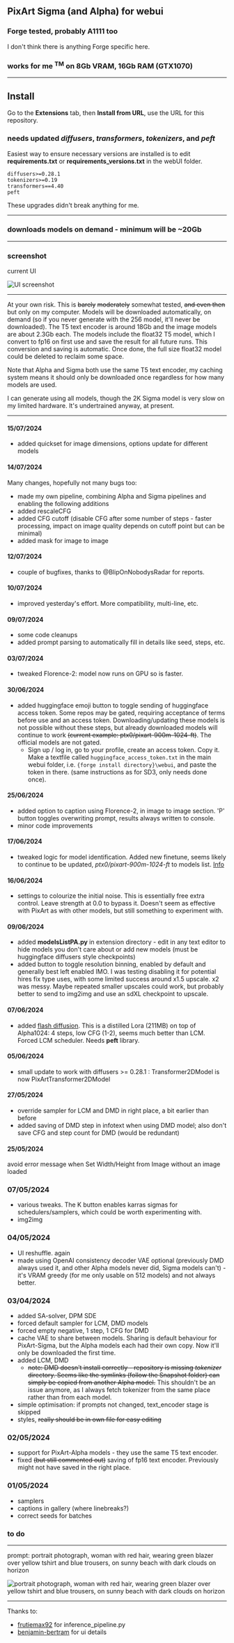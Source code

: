 ## PixArt Sigma (and Alpha) for webui ##
### Forge tested, probably A1111 too ###
I don't think there is anything Forge specific here.
### works for me <sup>TM</sup> on 8Gb VRAM, 16Gb RAM (GTX1070) ###

---
## Install ##
Go to the **Extensions** tab, then **Install from URL**, use the URL for this repository.
### needs updated *diffusers*, *transformers*, *tokenizers*, and *peft* ###

Easiest way to ensure necessary versions are installed is to edit **requirements.txt** or **requirements_versions.txt** in the webUI folder.
```
diffusers>=0.28.1
tokenizers>=0.19
transformers==4.40
peft
```
These upgrades didn't break anything for me.

---
### downloads models on demand - minimum will be ~20Gb ###

---
### screenshot ###
current UI

![](screenshot3.png "UI screenshot")


---
At your own risk. This is ~~barely~~ ~~moderately~~ somewhat tested, ~~and even then~~ but only on my computer.
Models will be downloaded automatically, on demand (so if you never generate with the 256 model, it'll never be downloaded). The T5 text encoder is around 18Gb and the image models are about 2.3Gb each.
The models include the float32 T5 model, which I convert to fp16 on first use and save the result for all future runs. This conversion and saving is automatic. Once done, the full size float32 model could be deleted to reclaim some space.

Note that Alpha and Sigma both use the same T5 text encoder, my caching system means it should only be downloaded once regardless for how many models are used.

I can generate using all models, though the 2K Sigma model is very slow on my limited hardware. It's undertrained anyway, at present.

---
#### 15/07/2024 ####
* added quickset for image dimensions, options update for different models

#### 14/07/2024 ####
Many changes, hopefully not many bugs too:
* made my own pipeline, combining Alpha and Sigma pipelines and enabling the following additions
* added rescaleCFG
* added CFG cutoff (disable CFG after some number of steps - faster processing, impact on image quality depends on cutoff point but can be minimal)
* added mask for image to image

#### 12/07/2024 ####
* couple of bugfixes, thanks to @BlipOnNobodysRadar for reports.

#### 10/07/2024 ####
* improved yesterday's effort. More compatibility, multi-line, etc.

#### 09/07/2024 ####
* some code cleanups
* added prompt parsing to automatically fill in details like seed, steps, etc.

#### 03/07/2024 ####
* tweaked Florence-2: model now runs on GPU so is faster.

#### 30/06/2024 ####
* added huggingface emoji button to toggle sending of huggingface access token. Some repos may be gated, requiring acceptance of terms before use and an access token. Downloading/updating these models is not possible without these steps, but already downloaded models will continue to work ~~(current example: ptx0/pixart-900m-1024-ft)~~. The official models are not gated.
	* Sign up / log in, go to your profile, create an access token. Copy it. Make a textfile called ```huggingface_access_token.txt``` in the main webui folder, i.e. ```{forge install directory}\webui```, and paste the token in there. (same instructions as for SD3, only needs done once).

#### 25/06/2024 ####
* added option to caption using Florence-2, in image to image section. 'P' button toggles overwriting prompt, results always written to console.
* minor code improvements

#### 17/06/2024 ####
* tweaked logic for model identification. Added new finetune, seems likely to continue to be updated, *ptx0/pixart-900m-1024-ft* to models list. [Info](https://huggingface.co/ptx0/pixart-900m-1024-ft)

#### 16/06/2024 ####
* settings to colourize the initial noise. This is essentially free extra control. Leave strength at 0.0 to bypass it. Doesn't seem as effective with PixArt as with other models, but still something to experiment with.

#### 09/06/2024 ####
* added **modelsListPA.py** in extension directory - edit in any text editor to hide models you don't care about or add new models (must be huggingface diffusers style checkpoints)
* added button to toggle resolution binning, enabled by default and generally best left enabled IMO. I was testing disabling it for potential hires fix type uses, with some limited success around x1.5 upscale. x2 was messy. Maybe repeated smaller upscales could work, but probably better to send to img2img and use an sdXL checkpoint to upscale.

#### 07/06/2024 ####
* added [flash diffusion](https://huggingface.co/jasperai/flash-pixart). This is a distilled Lora (211MB) on top of Alpha1024: 4 steps, low CFG (1-2), seems much better than LCM. Forced LCM scheduler. Needs **peft** library.

#### 05/06/2024 ####
* small update to work with diffusers >= 0.28.1 : Transformer2DModel is now PixArtTransformer2DModel

#### 27/05/2024 ####
* override sampler for LCM and DMD in right place, a bit earlier than before
* added saving of DMD step in infotext when using DMD model; also don't save CFG and step count for DMD (would be redundant)

#### 25/05/2024 ####
avoid error message when Set Width/Height from Image without an image loaded

### 07/05/2024 ###
* various tweaks. The K button enables karras sigmas for schedulers/samplers, which could be worth experimenting with.
* img2img

### 04/05/2024 ###
* UI reshuffle. again
* made using OpenAI consistency decoder VAE optional (previously DMD always used it, and other Alpha models never did, Sigma models can't) - it's VRAM greedy (for me only usable on 512 models) and not always better.

### 03/04/2024
* added SA-solver, DPM SDE
* forced default sampler for LCM, DMD models
* forced empty negative, 1 step, 1 CFG for DMD
* cache VAE to share between models. Sharing is default behaviour for PixArt-Sigma, but the Alpha models each had their own copy. Now it'll only be downloaded the first time.
* added LCM, DMD
	* ~~note: DMD doesn't install correctly - repository is missing *tokenizer* directory. Seems like the symlinks (follow the Snapshot folder) can simply be copied from another Alpha model.~~ This shouldn't be an issue anymore, as I always fetch tokenizer from the same place rather than from each model.
* simple optimisation: if prompts not changed, text_encoder stage is skipped
* styles, ~~really should be in own file for easy editing~~

### 02/05/2024 ###
* support for PixArt-Alpha models - they use the same T5 text encoder.
* fixed ~~(but still commented out)~~ saving of fp16 text encoder. Previously might not have saved in the right place.

### 01/05/2024 ###
* samplers
* captions in gallery (where linebreaks?)
* correct seeds for batches

### to do ###


---
prompt: portrait photograph, woman with red hair, wearing green blazer over yellow tshirt and blue trousers, on sunny beach with dark clouds on horizon

![portrait photograph, woman with red hair, wearing green blazer over yellow tshirt and blue trousers, on sunny beach with dark clouds on horizon](example.png "20 steps with 1024 model")

---
Thanks to:
* [frutiemax92](https://github.com/frutiemax92) for inference_pipeline.py
* [benjamin-bertram](https://github.com/benjamin-bertram/sdweb-easy-stablecascade-diffusers) for ui details

